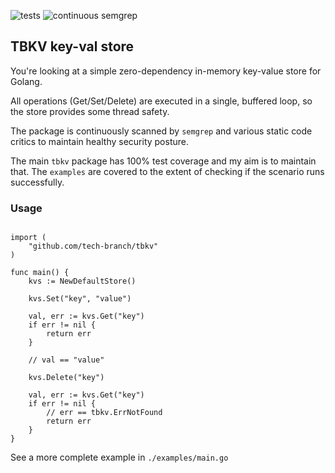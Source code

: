 ![tests](https://github.com/tech-branch/tbkv/actions/workflows/main.yml/badge.svg)
![continuous semgrep](https://github.com/tech-branch/tbkv/actions/workflows/semgrep.yml/badge.svg)

## TBKV key-val store

You're looking at a simple zero-dependency in-memory key-value store for Golang. 

All operations (Get/Set/Delete) are executed in a single, buffered loop, so the store provides some thread safety.

The package is continuously scanned by `semgrep` and various static code critics to maintain healthy security posture.

The main `tbkv` package has 100% test coverage and my aim is to maintain that. 
The `examples` are covered to the extent of checking if the scenario runs successfully. 

### Usage


```Golang

import (
	"github.com/tech-branch/tbkv"
)

func main() {
    kvs := NewDefaultStore()

    kvs.Set("key", "value")

    val, err := kvs.Get("key")
    if err != nil {
        return err
    }

    // val == "value"

    kvs.Delete("key")

    val, err := kvs.Get("key")
    if err != nil {
        // err == tbkv.ErrNotFound
        return err
    }
}
```

See a more complete example in `./examples/main.go`
